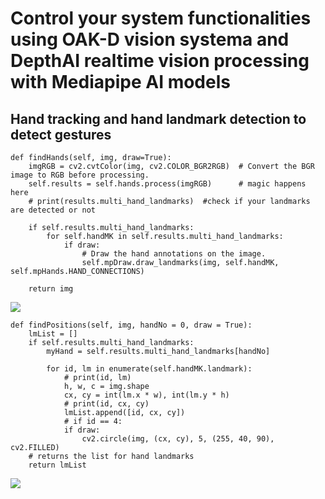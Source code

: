 # Control your system functionalities using OAK-D vision systema and DepthAI realtime vision processing with Mediapipe AI models

## Hand tracking and hand landmark detection to detect gestures

    def findHands(self, img, draw=True):
        imgRGB = cv2.cvtColor(img, cv2.COLOR_BGR2RGB)  # Convert the BGR image to RGB before processing.
        self.results = self.hands.process(imgRGB)      # magic happens here
        # print(results.multi_hand_landmarks)  #check if your landmarks are detected or not

        if self.results.multi_hand_landmarks:
            for self.handMK in self.results.multi_hand_landmarks:            
                if draw:
                    # Draw the hand annotations on the image.
                    self.mpDraw.draw_landmarks(img, self.handMK, self.mpHands.HAND_CONNECTIONS)

        return img
        
<img src="https://google.github.io/mediapipe/images/mobile/hand_crops.png">
        
    def findPositions(self, img, handNo = 0, draw = True):
        lmList = []
        if self.results.multi_hand_landmarks:
            myHand = self.results.multi_hand_landmarks[handNo]

            for id, lm in enumerate(self.handMK.landmark):
                # print(id, lm)
                h, w, c = img.shape
                cx, cy = int(lm.x * w), int(lm.y * h)
                # print(id, cx, cy)
                lmList.append([id, cx, cy])
                # if id == 4:
                if draw:
                    cv2.circle(img, (cx, cy), 5, (255, 40, 90), cv2.FILLED)
        # returns the list for hand landmarks
        return lmList

<img src="https://google.github.io/mediapipe/images/mobile/hand_landmarks.png">
